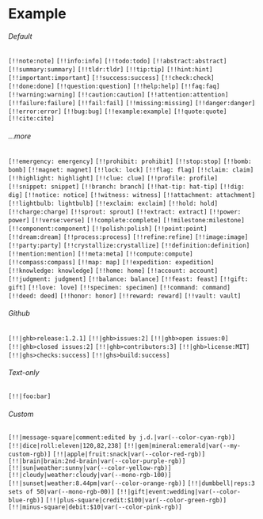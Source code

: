 # Example

###### Default

`[!!note:note]` `[!!info:info]` `[!!todo:todo]` `[!!abstract:abstract]` `[!!summary:summary]` `[!!tldr:tldr]` `[!!tip:tip]` `[!!hint:hint]` `[!!important:important]` `[!!success:success]` `[!!check:check]` `[!!done:done]` `[!!question:question]` `[!!help:help]` `[!!faq:faq]` `[!!warning:warning]` `[!!caution:caution]` `[!!attention:attention]` `[!!failure:failure]` `[!!fail:fail]` `[!!missing:missing]` `[!!danger:danger]` `[!!error:error]` `[!!bug:bug]` `[!!example:example]` `[!!quote:quote]` `[!!cite:cite]`


###### …more

`[!!emergency: emergency]` `[!!prohibit: prohibit]` `[!!stop:stop]` `[!!bomb: bomb]` `[!!magnet: magnet]` `[!!lock: lock]` `[!!flag: flag]` `[!!claim: claim]` `[!!highlight: highlight]` `[!!clue: clue]` `[!!profile: profile]` `[!!snippet: snippet]` `[!!branch: branch]` `[!!hat-tip: hat-tip]` `[!!dig: dig]` `[!!notice: notice]` `[!!witness: witness]` `[!!attachment: attachment]` `[!!lightbulb: lightbulb]` `[!!exclaim: exclaim]` `[!!hold: hold]` `[!!charge:charge]` `[!!sprout: sprout]` `[!!extract: extract]` `[!!power: power]` `[!!verse:verse]` `[!!complete:complete]` `[!!milestone:milestone]` `[!!component:component]` `[!!polish:polish]` `[!!point:point]` `[!!dream:dream]` `[!!process:process]` `[!!refine:refine]` `[!!image:image]` `[!!party:party]` `[!!crystallize:crystallize]` `[!!definition:definition]` `[!!mention:mention]` `[!!meta:meta]` `[!!compute:compute]` `[!!compass:compass]` `[!!map: map]` `[!!expedition: expedition]` `[!!knowledge: knowledge]` `[!!home: home]` `[!!account: account]` `[!!judgment: judgment]` `[!!balance: balance]` `[!!feast: feast]` `[!!gift: gift]` `[!!love: love]` `[!!specimen: specimen]` `[!!command: command]` `[!!deed: deed]` `[!!honor: honor]` `[!!reward: reward]` `[!!vault: vault]`

###### Github

`[!!|ghb>release:1.2.1]` `[!!|ghb>issues:2]` `[!!|ghb>open issues:0]` `[!!|ghb>closed issues:2]` `[!!|ghb>contributors:3]` `[!!|ghb>license:MIT]` `[!!|ghs>checks:success]` `[!!|ghs>build:success]`

###### Text-only

`[!!|foo:bar]`

###### Custom

`[!!|message-square|comment:edited by j.d.|var(--color-cyan-rgb)]` `[!!|dice|roll:eleven|120,82,238]` `[!!|gem|mineral:emerald|var(--my-custom-rgb)]` `[!!|apple|fruit:snack|var(--color-red-rgb)]` `[!!|brain|brain:2nd-brain|var(--color-purple-rgb)]` `[!!|sun|weather:sunny|var(--color-yellow-rgb)]` `[!!|cloudy|weather:cloudy|var(--mono-rgb-100)]` `[!!|sunset|weather:8.44pm|var(--color-orange-rgb)]` `[!!|dumbbell|reps:3 sets of 50|var(--mono-rgb-00)]` `[!!|gift|event:wedding|var(--color-blue-rgb)]` `[!!|plus-square|credit:$100|var(--color-green-rgb)]` `[!!|minus-square|debit:$10|var(--color-pink-rgb)]`